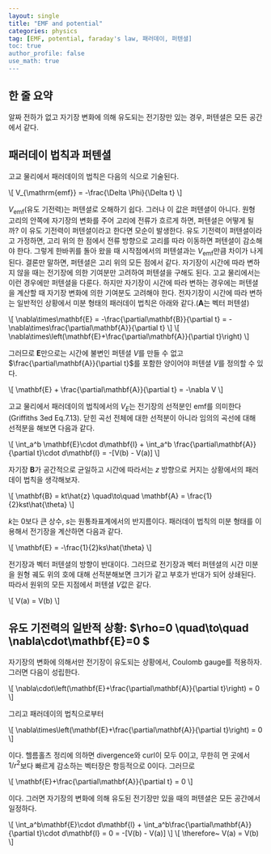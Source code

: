 ```yaml
---
layout: single
title: "EMF and potential"
categories: physics
tag: [EMF, potential, faraday's law, 패러데이, 퍼텐셜]
toc: true
author_profile: false
use_math: true
---
```

## 한 줄 요약
알짜 전하가 없고 자기장 변화에 의해 유도되는 전기장만 있는 경우, 퍼텐셜은 모든 공간에서 같다.

## 패러데이 법칙과 퍼텐셜

고교 물리에서 패러데이의 법칙은 다음의 식으로 기술된다.

\\[ V_{\mathrm{emf}} = -\frac{\Delta \Phi}{\Delta t} \\]

$V_{\mathrm{emf}}$(유도 기전력)는 퍼텐셜로 오해하기 쉽다. 그러나 이 값은 퍼텐셜이 아니다. 원형 고리의 안쪽에 자기장의 변화를 주어 고리에 전류가 흐르게 하면, 퍼텐셜은 어떻게 될까? 이 유도 기전력이 퍼텐셜이라고 한다면 모순이 발생한다. 유도 기전력이 퍼텐셜이라고 가정하면, 고리 위의 한 점에서 전류 방향으로 고리를 따라 이동하면 퍼텐셜이 감소해야 한다. 그렇게 한바퀴를 돌아 왔을 때 시작점에서의 퍼텐셜과는 $V_{\mathrm{emf}}$만큼 차이가 나게 된다. 결론만 말하면, 퍼텐셜은 고리 위의 모든 점에서 같다. 자기장이 시간에 따라 변하지 않을 때는 전기장에 의한 기여분만 고려하여 퍼텐셜을 구해도 된다. 고교 물리에서는 이런 경우에만 퍼텐셜을 다룬다. 하지만 자기장이 시간에 따라 변하는 경우에는 퍼텐셜을 계산할 때 자기장 변화에 의한 기여분도 고려해야 한다.
전자기장이 시간에 따라 변하는 일반적인 상황에서 미분 형태의 패러데이 법칙은 아래와 같다.($\mathbf{A}$는 벡터 퍼텐셜)

\\[ \nabla\times\mathbf{E} = -\frac{\partial\mathbf{B}}{\partial t} = -\nabla\times\frac{\partial\mathbf{A}}{\partial t} \\]
\\[ \nabla\times\left(\mathbf{E}+\frac{\partial\mathbf{A}}{\partial t}\right) \\]

그러므로 $\mathbf{E}$만으로는 시간에 불변인 퍼텐셜 $V$를 만들 수 없고 $\frac{\partial\mathbf{A}}{\partial t}$를 포함한 양이어야 퍼텐셜 $V$를 정의할 수 있다.

\\[ \mathbf{E} + \frac{\partial\mathbf{A}}{\partial t} = -\nabla V \\]

고교 물리에서 패러데이의 법칙에서의 $V_E$는 전기장의 선적분인 emf를 의미한다(Griffiths 3ed Eq.7.13). 닫힌 곡선 전체에 대한 선적분이 아니라 임의의 곡선에 대해 선적분을 해보면 다음과 같다.

\\[ \int_a^b \mathbf{E}\cdot d\mathbf{l} + \int_a^b \frac{\partial\mathbf{A}}{\partial t}\cdot d\mathbf{l} = -[V(b) - V(a)] \\]

자기장 $\mathbf{B}$가 공간적으로 균일하고 시간에 따라서는 $z$ 방향으로 커지는 상황에서의 패러데이 법칙을 생각해보자.

\\[ \mathbf{B} = kt\hat{z} \quad\to\quad \mathbf{A} = \frac{1}{2}kst\hat{\theta} \\]

$k$는 0보다 큰 상수, $s$는 원통좌표계에서의 반지름이다. 패러데이 법칙의 미분 형태를 이용해서 전기장을 계산하면 다음과 같다.

\\[ \mathbf{E} = -\frac{1}{2}ks\hat{\theta} \\]

전기장과 벡터 퍼텐셜의 방향이 반대이다. 그러므로 전기장과 벡터 퍼텐셜의 시간 미분을 원형 궤도 위의 호에 대해 선적분해보면 크기가 같고 부호가 반대가 되어 상쇄된다. 따라서 원위의 모든 지점에서 퍼텐셜 $V$값은 같다.

\\[ V(a) = V(b) \\]

## 유도 기전력의 일반적 상황: $\rho=0 \quad\to\quad \nabla\cdot\mathbf{E}=0 $

자기장의 변화에 의해서만 전기장이 유도되는 상황에서, Coulomb gauge를 적용하자. 그러면 다음이 성립한다.

\\[ \nabla\cdot\left(\mathbf{E}+\frac{\partial\mathbf{A}}{\partial t}\right) = 0 \\]

그리고 패러데이의 법칙으로부터

\\[ \nabla\times\left(\mathbf{E}+\frac{\partial\mathbf{A}}{\partial t}\right) = 0 \\]

이다. 헬름홀츠 정리에 의하면 divergence와 curl이 모두 0이고, 무한히 먼 곳에서 $1/r^2$보다 빠르게 감소하는 벡터장은 항등적으로 0이다. 그러므로

\\[ \mathbf{E}+\frac{\partial\mathbf{A}}{\partial t} = 0 \\]

이다. 그러면 자기장의 변화에 의해 유도된 전기장만 있을 때의 퍼텐셜은 모든 공간에서 일정하다.

\\[ \int_a^b\mathbf{E}\cdot d\mathbf{l} + \int_a^b\frac{\partial\mathbf{A}}{\partial t}\cdot d\mathbf{l} = 0 = -[V(b) - V(a)] \\]
\\[ \therefore~ V(a) = V(b) \\]

